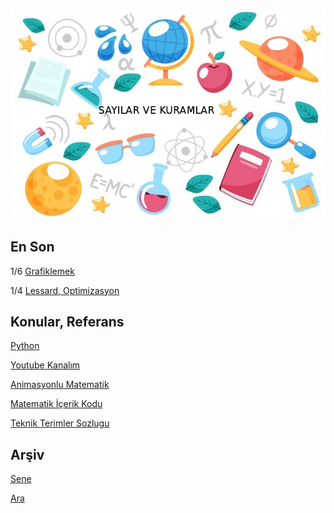 
![](sk.jpg)

## En Son

1/6 [Grafiklemek](2020/02/grafiklemek.md)

1/4 [Lessard, Optimizasyon](2020/04/lessard.md)

## Konular, Referans

[Python](2016/01/python-dil-ogrenimi.md)

[Youtube Kanalım](https://www.youtube.com/channel/UCMAUsgUq5ODy8kMnJlUBUdQ)

[Animasyonlu Matematik](https://www.youtube.com/channel/UCx64ou5qw0Q9LLkwE8xSNEg)

[Matematik İçerik Kodu](https://github.com/burakbayramli/classnotes)

[Teknik Terimler Sozlugu](https://burakbayramli.github.io/dersblog/algs/dict/teknik_terimler_sozlugu.html)

## Arşiv

[Sene](year.md)

[Ara](ara.html)

